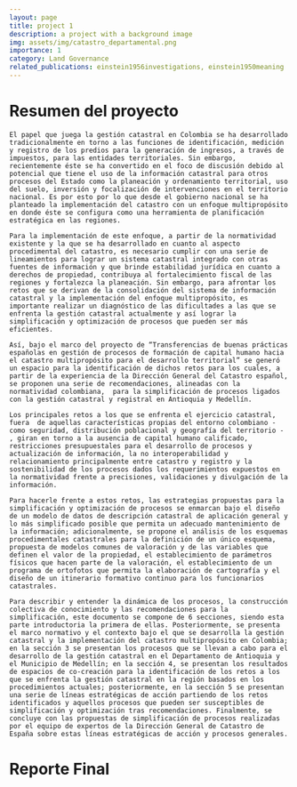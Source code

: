 ```yaml
---
layout: page
title: project 1
description: a project with a background image
img: assets/img/catastro_departamental.png
importance: 1
category: Land Governance
related_publications: einstein1956investigations, einstein1950meaning
---
```


# Resumen del proyecto 

    El papel que juega la gestión catastral en Colombia se ha desarrollado tradicionalmente en torno a las funciones de identificación, medición y registro de los predios para la generación de ingresos, a través de impuestos, para las entidades territoriales. Sin embargo, recientemente éste se ha convertido en el foco de discusión debido al potencial que tiene el uso de la información catastral para otros procesos del Estado como la planeación y ordenamiento territorial, uso del suelo, inversión y focalización de intervenciones en el territorio nacional. Es por esto por lo que desde el gobierno nacional se ha planteado la implementación del catastro con un enfoque multipropósito en donde éste se configura como una herramienta de planificación estratégica en las regiones.

    Para la implementación de este enfoque, a partir de la normatividad existente y la que se ha desarrollado en cuanto al aspecto procedimental del catastro, es necesario cumplir con una serie de lineamientos para lograr un sistema catastral integrado con otras fuentes de información y que brinde estabilidad jurídica en cuanto a derechos de propiedad, contribuya al fortalecimiento fiscal de las regiones y fortalezca la planeación. Sin embargo, para afrontar los retos que se derivan de la consolidación del sistema de información catastral y la implementación del enfoque multipropósito, es importante realizar un diagnóstico de las dificultades a las que se enfrenta la gestión catastral actualmente y así lograr la simplificación y optimización de procesos que pueden ser más eficientes.

    Así, bajo el marco del proyecto de “Transferencias de buenas prácticas españolas en gestión de procesos de formación de capital humano hacia el catastro multipropósito para el desarrollo territorial” se generó un espacio para la identificación de dichos retos para los cuales, a partir de la experiencia de la Dirección General del Catastro español, se proponen una serie de recomendaciones, alineadas con la normatividad colombiana,  para la simplificación de procesos ligados con la gestión catastral y registral en Antioquia y Medellín.

    Los principales retos a los que se enfrenta el ejercicio catastral, fuera  de aquellas características propias del entorno colombiano - como seguridad, distribución poblacional y geografía del territorio - , giran en torno a la ausencia de capital humano calificado, restricciones presupuestales para el desarrollo de procesos y actualización de información, la no interoperabilidad y relacionamiento principalmente entre catastro y registro y la sostenibilidad de los procesos dados los requerimientos expuestos en la normatividad frente a precisiones, validaciones y divulgación de la información.

    Para hacerle frente a estos retos, las estrategias propuestas para la simplificación y optimización de procesos se enmarcan bajo el diseño de un modelo de datos de descripción catastral de aplicación general y lo más simplificado posible que permita un adecuado mantenimiento de la información; adicionalmente, se propone el análisis de los esquemas procedimentales catastrales para la definición de un único esquema, propuesta de modelos comunes de valoración y de las variables que definen el valor de la propiedad, el establecimiento de parámetros físicos que hacen parte de la valoración, el establecimiento de un programa de ortofotos que permita la elaboración de cartografía y el diseño de un itinerario formativo continuo para los funcionarios catastrales.

    Para describir y entender la dinámica de los procesos, la construcción colectiva de conocimiento y las recomendaciones para la simplificación, este documento se compone de 6 secciones, siendo esta parte introductoria la primera de ellas. Posteriormente, se presenta el marco normativo y el contexto bajo el que se desarrolla la gestión catastral y la implementación del catastro multipropósito en Colombia; en la sección 3 se presentan los procesos que se llevan a cabo para el desarrollo de la gestión catastral en el Departamento de Antioquia y el Municipio de Medellín; en la sección 4, se presentan los resultados de espacios de co-creación para la identificación de los retos a los que se enfrenta la gestión catastral en la región basados en los procedimientos actuales; posteriormente, en la sección 5 se presentan una serie de líneas estratégicas de acción partiendo de los retos identificados y aquellos procesos que pueden ser susceptibles de simplificación y optimización tras recomendaciones. Finalmente, se concluye con las propuestas de simplificación de procesos realizadas por el equipo de expertos de la Dirección General de Catastro de España sobre estas líneas estratégicas de acción y procesos generales.  



# Reporte Final


